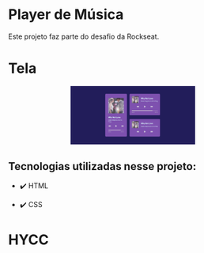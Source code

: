 # Player de Música
Este projeto faz parte do desafio da Rockseat.

# Tela

<div align="center" >
  <img src="https://github.com/hcasaes/MusicPlayer/blob/main/Captura.png" width="50%">
</div>

## Tecnologias utilizadas nesse projeto:

- ✔️ HTML

- ✔️ CSS

# HYCC

